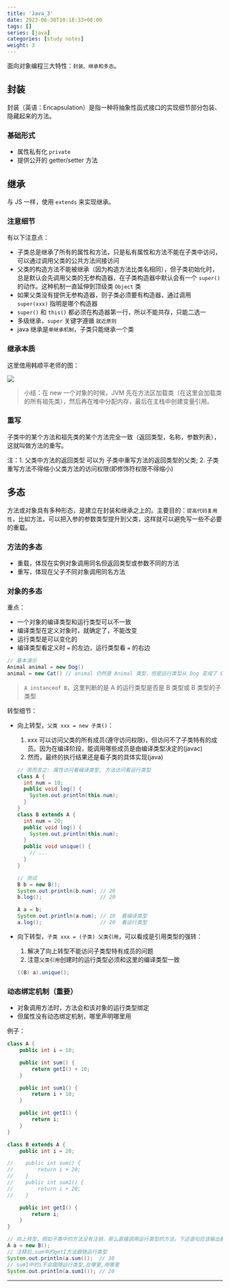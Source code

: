 ```yaml
---
title: 'Java_3'
date: 2023-06-30T10:18:33+08:00
tags: []
series: [java]
categories: [study notes]
weight: 3
---
```


面向对象编程三大特性：`封装、继承和多态`。

## 封装

封装（英语：Encapsulation）是指一种将抽象性函式接口的实现细节部分包装、隐藏起来的方法。

### 基础形式

- 属性私有化 `private`
- 提供公开的 getter/setter 方法

## 继承

与 JS 一样，使用 `extends` 来实现继承。

### 注意细节

有以下注意点：

- 子类总是继承了所有的属性和方法，只是私有属性和方法不能在子类中访问，可以通过调用父类的公共方法间接访问
- 父类的构造方法不能被继承（因为构造方法比类名相同），但子类初始化时，总是默认会先调用父类的无参构造器，在子类构造器中默认会有一个 `super()` 的动作。这种机制一直延伸到顶级类 `Object` 类
- 如果父类没有提供无参构造器，则子类必须要有构造器，通过调用 `super(xxx)` 指明是哪个构造器
- `super()` 和 `this()` 都必须在构造器第一行，所以不能共存，只能二选一
- 多级继承，`super` 关键字遵循 `就近原则`
- java 继承是`单继承机制`，子类只能继承一个类

### 继承本质

这里借用韩顺平老师的图：

![](https://cdn.staticaly.com/gh/yokiizx/picgo@master/img/202307042055445.png)

> 小结：在 new 一个对象的时候，JVM 先在方法区加载类（在这里会加载类的所有祖先类），然后再在堆中分配内存，最后在主栈中创建变量引用。

### 重写

子类中的某个方法和祖先类的某个方法完全一致（返回类型，名称，参数列表），这就叫做方法的重写。

注：1. 父类中方法的返回类型 可以为 子类中重写方法的返回类型的父类; 2. 子类重写方法不得缩小父类方法的访问权限(即修饰符权限不得缩小)

## 多态

方法或对象具有多种形态，是建立在封装和继承之上的。主要目的：`提高代码复用性`，比如方法，可以把入参的参数类型提升到父类，这样就可以避免写一些不必要的重载。

### 方法的多态

- 重载，体现在实例对象调用同名但返回类型或参数不同的方法
- 重写，体现在父子不同对象调用同名方法

### 对象的多态

重点：

- 一个对象的编译类型和运行类型可以不一致
- 编译类型在定义对象时，就确定了，不能改变
- 运行类型是可以变化的
- 编译类型看定义时 `=` 的左边，运行类型看 `=` 的右边

```java
// 基本演示
Animal animal = new Dog()
animal = new Cat() // animal 仍然是 Animal 类型，但是运行类型从 Dog 变成了 Cat
```

> `A instanceof B`，这里判断的是 A 的运行类型是否是 B 类型或 B 类型的子类型

转型细节：

- 向上转型，`父类 xxx = new 子类()`：

  1. xxx 可以访问父类的所有成员(遵守访问权限)，但访问不了子类特有的成员。因为在编译阶段，能调用哪些成员是由编译类型决定的(javac)
  2. 然而，最终的执行结果还是看子类的具体实现(java)

  ```java
  // 简而言之: 属性访问看编译类型, 方法访问看运行类型
  class A {
    int num = 10;
    public void log() {
      System.out.println(this.num);
    }
  }
  class B extends A {
    int num = 20;
    public void log() {
      System.out.println(this.num);
    }
    public void unique() {
      // ...
    }
  }

  // 测试
  B b = new B();
  System.out.println(b.num); // 20
  b.log();                   // 20

  A a = b;
  System.out.println(a.num); // 10  看编译类型
  a.log();                   // 20  看运行类型
  ```

- 向下转型，`子类 xxx = (子类) 父类引用`，可以看成是引用类型的强转：

  1. 解决了向上转型不能访问子类型特有成员的问题
  2. 注意`父类引用`创建时的运行类型必须和这里的编译类型一致

  ```java
  ((B) a).unique();
  ```

### 动态绑定机制（重要）

- 对象调用方法时，方法会和该对象的运行类型绑定
- 但属性没有动态绑定机制，哪里声明哪里用

例子：

```java
class A {
    public int i = 10;

    public int sum() {
        return getI() + 10;
    }

    public int sum1() {
        return i + 10;
    }

    public int getI() {
        return i;
    }
}

class B extends A {
    public int i = 20;

//    public int sum() {
//        return i + 20;
//    }
//    public int sum1() {
//        return i + 20;
//    }

    public int getI() {
        return i;
    }
}

// 向上转型，假如子类中的方法没有注销，那么直接调用运行类型的方法，下述语句应该输出都是40
A a = new B();
// 注释后,sum中的getI方法跟随运行类型
System.out.println(a.sum());  // 30
// sum1中的i不会跟随运行类型,在哪里,用哪里
System.out.println(a.sum1()); // 20
```

---
